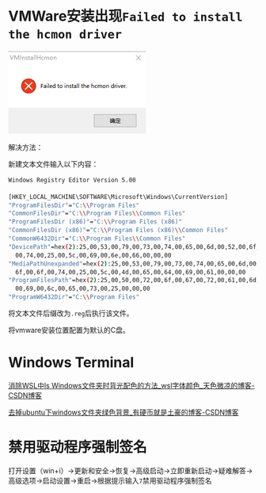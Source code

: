 # VMWare安装出现`Failed to install the hcmon driver`

![image-20230710084706295](image/Windows%E5%B8%B8%E8%A7%81%E9%97%AE%E9%A2%98%E8%A7%A3%E5%86%B3%E6%96%B9%E6%B3%95/image-20230710084706295.png)

解决方法：

新建文本文件输入以下内容：

```bash
Windows Registry Editor Version 5.00
 
[HKEY_LOCAL_MACHINE\SOFTWARE\Microsoft\Windows\CurrentVersion]
"ProgramFilesDir"="C:\\Program Files"
"CommonFilesDir"="C:\\Program Files\\Common Files"
"ProgramFilesDir (x86)"="C:\\Program Files (x86)"
"CommonFilesDir (x86)"="C:\\Program Files (x86)\\Common Files"
"CommonW6432Dir"="C:\\Program Files\\Common Files"
"DevicePath"=hex(2):25,00,53,00,79,00,73,00,74,00,65,00,6d,00,52,00,6f,00,6f,\
  00,74,00,25,00,5c,00,69,00,6e,00,66,00,00,00
"MediaPathUnexpanded"=hex(2):25,00,53,00,79,00,73,00,74,00,65,00,6d,00,52,00,\
  6f,00,6f,00,74,00,25,00,5c,00,4d,00,65,00,64,00,69,00,61,00,00,00
"ProgramFilesPath"=hex(2):25,00,50,00,72,00,6f,00,67,00,72,00,61,00,6d,00,46,\
  00,69,00,6c,00,65,00,73,00,25,00,00,00
"ProgramW6432Dir"="C:\\Program Files"
```

将文本文件后缀改为`.reg`后执行该文件。

将vmware安装位置配置为默认的C盘。





# Windows Terminal

[消除WSL中ls Windows文件夹时背光配色的方法_wsl字体颜色_天色微凉的博客-CSDN博客](https://blog.csdn.net/qq_33882435/article/details/116264702)

[去掉ubuntu下windows文件夹绿色背景_有硬币就是土豪的博客-CSDN博客](https://blog.csdn.net/gengli2017/article/details/82917827)

# 禁用驱动程序强制签名

打开设置（win+i）->更新和安全->恢复->高级启动->立即重新启动->疑难解答->高级选项->启动设置->重启->根据提示输入`7`禁用驱动程序强制签名
